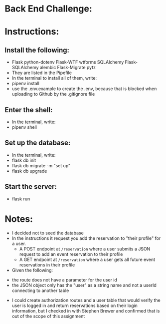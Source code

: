 # Back End Challenge:

# Instructions:

## Install the following:

- Flask python-dotenv Flask-WTF wtforms SQLAlchemy Flask-SQLAlchemy alembic Flask-Migrate pytz
- They are listed in the Pipefile
- In the terminal to install all of them, write:
- pipenv install
- use the .env.example to create the .env, because that is blocked when uploading to Github by the .gitignore file

## Enter the shell:

- In the terminal, write:
- pipenv shell

## Set up the database:

- In the terminal, write:
- flask db init
- flask db migrate -m "set up"
- flask db upgrade

## Start the server:

- flask run

# Notes:

- I decided not to seed the database
- In the instructions it request you add the reservation to "their profile" for a user.
  - A POST endpoint at `/reservation` where a user submits a JSON request to add an event reservation to their profile
  - A GET endpoint at `/reservation` where a user gets all future event reservations in their profile
- Given the following:

* the route does not have a parameter for the user id
* the JSON object only has the "user" as a string name and not a userId connecting to another table

- I could create authorization routes and a user table that would verify the user is logged in and return reservations based on their login information, but I checked in with Stephen Brewer and confirmed that is out of the scope of this assignment
